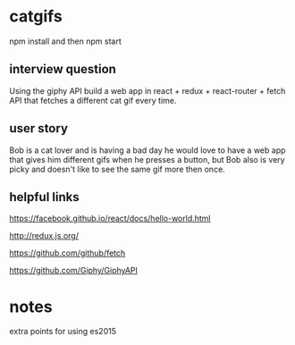 # catgifs

npm install and then npm start

## interview question
Using the giphy API build a web app in react + redux + react-router + fetch API that fetches a different cat gif every time.

## user story

Bob is a cat lover and is having a bad day he would love to have a web app that gives him different gifs when he presses a button, but Bob also is very picky and doesn't like to see the same gif more then once.

## helpful links

https://facebook.github.io/react/docs/hello-world.html

http://redux.js.org/

https://github.com/github/fetch

https://github.com/Giphy/GiphyAPI

# notes

extra points for using es2015

